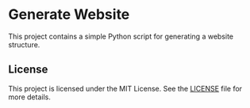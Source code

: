 # Generate Website

This project contains a simple Python script for generating a website structure.

## License

This project is licensed under the MIT License. See the [LICENSE](LICENSE) file for more details.
